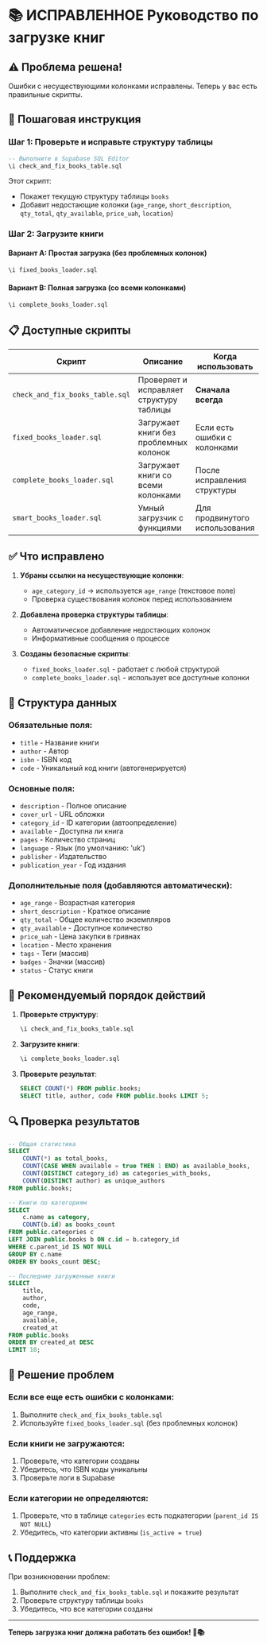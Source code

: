 # 📚 ИСПРАВЛЕННОЕ Руководство по загрузке книг

## ⚠️ Проблема решена!

Ошибки с несуществующими колонками исправлены. Теперь у вас есть правильные скрипты.

## 🚀 Пошаговая инструкция

### Шаг 1: Проверьте и исправьте структуру таблицы

```sql
-- Выполните в Supabase SQL Editor
\i check_and_fix_books_table.sql
```

Этот скрипт:
- Покажет текущую структуру таблицы `books`
- Добавит недостающие колонки (`age_range`, `short_description`, `qty_total`, `qty_available`, `price_uah`, `location`)

### Шаг 2: Загрузите книги

#### Вариант A: Простая загрузка (без проблемных колонок)
```sql
\i fixed_books_loader.sql
```

#### Вариант B: Полная загрузка (со всеми колонками)
```sql
\i complete_books_loader.sql
```

## 📋 Доступные скрипты

| Скрипт | Описание | Когда использовать |
|--------|----------|-------------------|
| `check_and_fix_books_table.sql` | Проверяет и исправляет структуру таблицы | **Сначала всегда** |
| `fixed_books_loader.sql` | Загружает книги без проблемных колонок | Если есть ошибки с колонками |
| `complete_books_loader.sql` | Загружает книги со всеми колонками | После исправления структуры |
| `smart_books_loader.sql` | Умный загрузчик с функциями | Для продвинутого использования |

## ✅ Что исправлено

1. **Убраны ссылки на несуществующие колонки**:
   - `age_category_id` → используется `age_range` (текстовое поле)
   - Проверка существования колонок перед использованием

2. **Добавлена проверка структуры таблицы**:
   - Автоматическое добавление недостающих колонок
   - Информативные сообщения о процессе

3. **Созданы безопасные скрипты**:
   - `fixed_books_loader.sql` - работает с любой структурой
   - `complete_books_loader.sql` - использует все доступные колонки

## 🔧 Структура данных

### Обязательные поля:
- `title` - Название книги
- `author` - Автор  
- `isbn` - ISBN код
- `code` - Уникальный код книги (автогенерируется)

### Основные поля:
- `description` - Полное описание
- `cover_url` - URL обложки
- `category_id` - ID категории (автоопределение)
- `available` - Доступна ли книга
- `pages` - Количество страниц
- `language` - Язык (по умолчанию: 'uk')
- `publisher` - Издательство
- `publication_year` - Год издания

### Дополнительные поля (добавляются автоматически):
- `age_range` - Возрастная категория
- `short_description` - Краткое описание
- `qty_total` - Общее количество экземпляров
- `qty_available` - Доступное количество
- `price_uah` - Цена закупки в гривнах
- `location` - Место хранения
- `tags` - Теги (массив)
- `badges` - Значки (массив)
- `status` - Статус книги

## 🎯 Рекомендуемый порядок действий

1. **Проверьте структуру**:
   ```sql
   \i check_and_fix_books_table.sql
   ```

2. **Загрузите книги**:
   ```sql
   \i complete_books_loader.sql
   ```

3. **Проверьте результат**:
   ```sql
   SELECT COUNT(*) FROM public.books;
   SELECT title, author, code FROM public.books LIMIT 5;
   ```

## 🔍 Проверка результатов

```sql
-- Общая статистика
SELECT 
    COUNT(*) as total_books,
    COUNT(CASE WHEN available = true THEN 1 END) as available_books,
    COUNT(DISTINCT category_id) as categories_with_books,
    COUNT(DISTINCT author) as unique_authors
FROM public.books;

-- Книги по категориям
SELECT 
    c.name as category,
    COUNT(b.id) as books_count
FROM public.categories c
LEFT JOIN public.books b ON c.id = b.category_id
WHERE c.parent_id IS NOT NULL
GROUP BY c.name
ORDER BY books_count DESC;

-- Последние загруженные книги
SELECT 
    title,
    author,
    code,
    age_range,
    available,
    created_at
FROM public.books
ORDER BY created_at DESC
LIMIT 10;
```

## 🐛 Решение проблем

### Если все еще есть ошибки с колонками:
1. Выполните `check_and_fix_books_table.sql`
2. Используйте `fixed_books_loader.sql` (без проблемных колонок)

### Если книги не загружаются:
1. Проверьте, что категории созданы
2. Убедитесь, что ISBN коды уникальны
3. Проверьте логи в Supabase

### Если категории не определяются:
1. Проверьте, что в таблице `categories` есть подкатегории (`parent_id IS NOT NULL`)
2. Убедитесь, что категории активны (`is_active = true`)

## 📞 Поддержка

При возникновении проблем:
1. Выполните `check_and_fix_books_table.sql` и покажите результат
2. Проверьте структуру таблицы `books`
3. Убедитесь, что все категории созданы

---

**Теперь загрузка книг должна работать без ошибок! 🎉📚**
